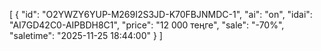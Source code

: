 [
  {
    "id": "O2YWZY6YUP-M269I2S3JD-K70FBJNMDC-1",
    "ai": "on",
    "idai": "AI7GD42C0-AIPBDH8C1",
    "price": "12 000 теңге",
    "sale": "-70%",
    "saletime": "2025-11-25 18:44:00"
  }
]